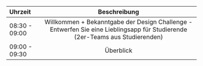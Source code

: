 | Uhrzeit | Beschreibung | 
| :--------- | :-----------: | 
| 08:30 - 09:00 | Willkommen + Bekanntgabe der Design Challenge - Entwerfen Sie eine Lieblingsapp für Studierende (2er-Teams aus Studierenden) |
| 09:00 - 09:30 | Überblick |
